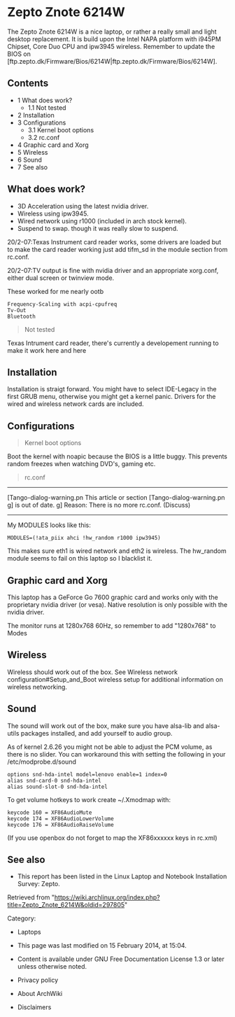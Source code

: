 Zepto Znote 6214W
=================

The Zepto Znote 6214W is a nice laptop, or rather a really small and
light desktop replacement. It is build upon the Intel NAPA platform with
i945PM Chipset, Core Duo CPU and ipw3945 wireless. Remember to update
the BIOS on
[ftp.zepto.dk/Firmware/Bios/6214W|ftp.zepto.dk/Firmware/Bios/6214W].

Contents
--------

-   1 What does work?
    -   1.1 Not tested
-   2 Installation
-   3 Configurations
    -   3.1 Kernel boot options
    -   3.2 rc.conf
-   4 Graphic card and Xorg
-   5 Wireless
-   6 Sound
-   7 See also

What does work?
---------------

-   3D Acceleration using the latest nvidia driver.
-   Wireless using ipw3945.
-   Wired network using r1000 (included in arch stock kernel).
-   Suspend to swap. though it was really slow to suspend.

20/2-07:Texas Instrument card reader works, some drivers are loaded but
to make the card reader working just add tifm_sd in the module section
from rc.conf.

20/2-07:TV output is fine with nvidia driver and an appropriate
xorg.conf, either dual screen or twinview mode.

These worked for me nearly ootb

    Frequency-Scaling with acpi-cpufreq
    Tv-Out
    Bluetooth 

> Not tested

Texas Intrument card reader, there's currently a developement running to
make it work here and here

Installation
------------

Installation is straigt forward. You might have to select IDE-Legacy in
the first GRUB menu, otherwise you might get a kernel panic. Drivers for
the wired and wireless network cards are included.

Configurations
--------------

> Kernel boot options

Boot the kernel with noapic because the BIOS is a little buggy. This
prevents random freezes when watching DVD's, gaming etc.

> rc.conf

  ------------------------ ------------------------ ------------------------
  [Tango-dialog-warning.pn This article or section  [Tango-dialog-warning.pn
  g]                       is out of date.          g]
                           Reason: There is no more 
                           rc.conf. (Discuss)       
  ------------------------ ------------------------ ------------------------

My MODULES looks like this:

    MODULES=(!ata_piix ahci !hw_random r1000 ipw3945)

This makes sure eth1 is wired network and eth2 is wireless. The
hw_random module seems to fail on this laptop so I blacklist it.

Graphic card and Xorg
---------------------

This laptop has a GeForce Go 7600 graphic card and works only with the
proprietary nvidia driver (or vesa). Native resolution is only possible
with the nvidia driver.

The monitor runs at 1280x768 60Hz, so remember to add "1280x768" to
Modes

Wireless
--------

Wireless should work out of the box. See Wireless network
configuration#Setup_and_Boot wireless setup for additional information
on wireless networking.

Sound
-----

The sound will work out of the box, make sure you have alsa-lib and
alsa-utils packages installed, and add yourself to audio group.

As of kernel 2.6.26 you might not be able to adjust the PCM volume, as
there is no slider. You can workaround this with setting the following
in your /etc/modprobe.d/sound

    options snd-hda-intel model=lenovo enable=1 index=0
    alias snd-card-0 snd-hda-intel
    alias sound-slot-0 snd-hda-intel

To get volume hotkeys to work create ~/.Xmodmap with:

    keycode 160 = XF86AudioMute 
    keycode 174 = XF86AudioLowerVolume
    keycode 176 = XF86AudioRaiseVolume

(If you use openbox do not forget to map the XF86xxxxxx keys in rc.xml)

See also
--------

-   This report has been listed in the Linux Laptop and Notebook
    Installation Survey: Zepto.

Retrieved from
"https://wiki.archlinux.org/index.php?title=Zepto_Znote_6214W&oldid=297805"

Category:

-   Laptops

-   This page was last modified on 15 February 2014, at 15:04.
-   Content is available under GNU Free Documentation License 1.3 or
    later unless otherwise noted.
-   Privacy policy
-   About ArchWiki
-   Disclaimers

